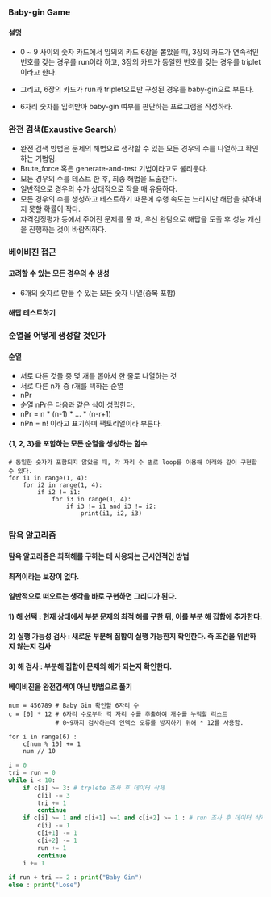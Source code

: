 ### Baby-gin Game
#### 설명
* 0 ~ 9 사이의 숫자 카드에서 임의의 카드 6장을 뽑았을 때, 3장의 카드가 연속적인 번호를 갖는 경우를 run이라 하고, 3장의 카드가 동일한 번호를 갖는 경우를 triplet이라고 한다.

* 그리고, 6장의 카드가 run과 triplet으로만 구성된 경우를 baby-gin으로 부른다.

* 6자리 숫자를 입력받아 baby-gin 여부를 판단하는 프로그램을 작성하라.

### 완전 검색(Exaustive Search)

* 완전 검색 방법은 문제의 해법으로 생각할 수 있는 모든 경우의 수를 나열하고 확인하는 기법임.
* Brute_force 혹은 generate-and-test 기법이라고도 불리운다.
* 모든 경우의 수를 테스트 한 후, 최종 해법을 도출한다.
* 일반적으로 경우의 수가 상대적으로 작을 때 유용하다.
* 모든 경우의 수를 생성하고 테스트하기 때문에 수행 속도는 느리지만 해답을 찾아내지 못할 확률이 작다.
* 자격검정평가 등에서 주어진 문제를 풀 때, 우선 완탐으로 해답을 도출 후 성능 개선을 진행하는 것이 바람직하다.

### 베이비진 접근
#### 고려할 수 있는 모든 경우의 수 생성

* 6개의 숫자로 만들 수 있는 모든 숫자 나열(중복 포함)

#### 해답 테스트하기

### 순열을 어떻게 생성할 것인가
#### 순열

* 서로 다른 것들 중 몇 개를 뽑아서 한 줄로 나열하는 것
* 서로 다른 n개 중 r개를 택하는 순열
* nPr
* 순열 nPr은 다음과 같은 식이 성립한다.
* nPr = n * (n-1) * ... * (n-r+1)
* nPn = n! 이라고 표기하며 팩토리얼이라 부른다.

#### {1, 2, 3}을 포함하는 모든 순열을 생성하는 함수
```
# 동일한 숫자가 포함되지 않았을 때, 각 자리 수 별로 loop를 이용해 아래와 같이 구현할 수 있다.
for i1 in range(1, 4):
    for i2 in range(1, 4):
        if i2 != i1:
            for i3 in range(1, 4):
                if i3 != i1 and i3 != i2:
                    print(i1, i2, i3)
```

### 탐욕 알고리즘
#### 탐욕 알고리즘은 최적해를 구하는 데 사용되는 근시안적인 방법

#### 최적이라는 보장이 없다.

#### 일반적으로 떠오르는 생각을 바로 구현하면 그리디가 된다.

#### 1) 해 선택 : 현재 상태에서 부분 문제의 최적 해를 구한 뒤, 이를 부분 해 집합에 추가한다.

#### 2) 실행 가능성 검사 : 새로운 부분해 집합이 실행 가능한지 확인한다. 즉 조건을 위반하지 않는지 검사

#### 3) 해 검사 : 부분해 집합이 문제의 해가 되는지 확인한다.

#### 베이비진을 완전검색이 아닌 방법으로 풀기
```
num = 456789 # Baby Gin 확인할 6자리 수
c = [0] * 12 # 6자리 수로부터 각 자리 수를 추출하여 개수를 누적할 리스트
             # 0~9까지 검사하는데 인덱스 오류를 방지하기 위해 * 12를 사용함.

for i in range(6) :
    c[num % 10] += 1
    num // 10
```
```python
i = 0
tri = run = 0
while i < 10:
    if c[i] >= 3: # trplete 조사 후 데이터 삭제
        c[i] -= 3
        tri += 1
        continue
    if c[i] >= 1 and c[i+1] >=1 and c[i+2] >= 1 : # run 조사 후 데이터 삭제
        c[i] -= 1
        c[i+1] -= 1
        c[i+2] -= 1
        run += 1
        continue
    i += 1

if run + tri == 2 : print("Baby Gin")
else : print("Lose")
```